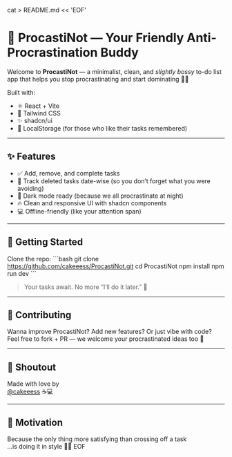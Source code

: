 cat > README.md << 'EOF'
# 🧠 ProcastiNot — Your Friendly Anti-Procrastination Buddy

Welcome to **ProcastiNot** — a minimalist, clean, and *slightly bossy* to-do list app that helps you stop procrastinating and start dominating 🐝💼

Built with:
- ⚛️ React + Vite
- 💨 Tailwind CSS
- ✨ shadcn/ui
- 💾 LocalStorage (for those who like their tasks remembered)

---

## ✨ Features

- ✅ Add, remove, and complete tasks
- 📆 Track deleted tasks date-wise (so you don’t forget what you were avoiding)
- 🌙 Dark mode ready (because we all procrastinate at night)
- 🔥 Clean and responsive UI with shadcn components
- 💻 Offline-friendly (like your attention span)

---

## 🚀 Getting Started

Clone the repo:
\`\`\`bash
git clone https://github.com/cakeeess/ProcastiNot.git
cd ProcastiNot
npm install
npm run dev
\`\`\`

> Your tasks await. No more “I’ll do it later.” 😤

---

## 🧁 Contributing

Wanna improve ProcastiNot? Add new features? Or just vibe with code?  
Feel free to fork + PR — we welcome your procrastinated ideas too 💅

---

## 💌 Shoutout

Made with love by  
[@cakeeess](https://github.com/cakeeess) ☕💻

---

## 🐾 Motivation

Because the only thing more satisfying than crossing off a task  
...is doing it in style 🧾✨
EOF


